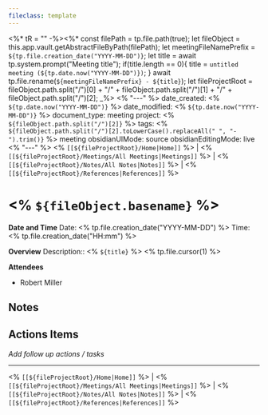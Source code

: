 ```yaml
---
fileclass: template
---
```

<%* tR = "" -%><%*
	const filePath = tp.file.path(true);
	let fileObject = this.app.vault.getAbstractFileByPath(filePath);
	let meetingFileNamePrefix = `${tp.file.creation_date("YYYY-MM-DD")}`;
	let title = await tp.system.prompt("Meeting title");
	if(title.length == 0){
		title = `untitled meeting (${tp.date.now("YYYY-MM-DD")})`;
	}
	await tp.file.rename(`${meetingFileNamePrefix} - ${title}`);
	let fileProjectRoot = fileObject.path.split("/")[0] + "/" + fileObject.path.split("/")[1] + "/" + fileObject.path.split("/")[2];
_%>
<% "---" %>
date_created: <% `${tp.date.now("YYYY-MM-DD")}` %>
date_modified: <% `${tp.date.now("YYYY-MM-DD")}` %>
document_type: meeting
project: <% `${fileObject.path.split("/")[2]}` %>
tags: <% `${fileObject.path.split("/")[2].toLowerCase().replaceAll(" ", "-").trim()}` %> meeting
obsidianUIMode: source
obsidianEditingMode: live
<% "---" %>
<% `[[${fileProjectRoot}/Home|Home]]` %> | <% `[[${fileProjectRoot}/Meetings/All Meetings|Meetings]]` %> | <% `[[${fileProjectRoot}/Notes/All Notes|Notes]]` %> | <% `[[${fileProjectRoot}/References|References]]` %>
# <% `${fileObject.basename}` %>
**Date and Time**
Date: <% tp.file.creation_date("YYYY-MM-DD") %>
Time: <% tp.file.creation_date("HH:mm") %>

**Overview**
Description:: <% `${title}` %> <% tp.file.cursor(1) %>

**Attendees**
- Robert Miller

## Notes


## Actions Items
*Add follow up actions / tasks*


---
<% `[[${fileProjectRoot}/Home|Home]]` %> | <% `[[${fileProjectRoot}/Meetings/All Meetings|Meetings]]` %> | <% `[[${fileProjectRoot}/Notes/All Notes|Notes]]` %> | <% `[[${fileProjectRoot}/References|References]]` %>
